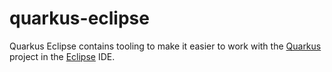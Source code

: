 # quarkus-eclipse

Quarkus Eclipse contains tooling to make it easier to work with the [Quarkus](https://quarkus.io) project in the [Eclipse](https://www.eclipse.org) IDE.
